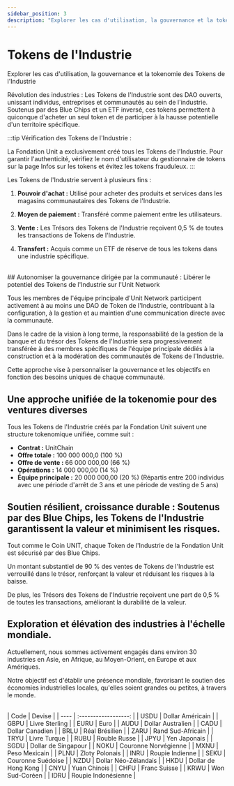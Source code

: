 ```yaml
---
sidebar_position: 3
description: "Explorer les cas d'utilisation, la gouvernance et la tokenomie des Tokens de l'Industrie"
---
```


# Tokens de l'Industrie

Explorer les cas d'utilisation, la gouvernance et la tokenomie des Tokens de l'Industrie

Révolution des industries : Les Tokens de l'Industrie sont des DAO ouverts, unissant individus, entreprises et communautés au sein de l'industrie. Soutenus par des Blue Chips et un ETF inversé, ces tokens permettent à quiconque d'acheter un seul token et de participer à la hausse potentielle d'un territoire spécifique.

:::tip Vérification des Tokens de l'Industrie :

La Fondation Unit a exclusivement créé tous les Tokens de l'Industrie. Pour garantir l'authenticité, vérifiez le nom d'utilisateur du gestionnaire de tokens sur la page Infos sur les tokens et évitez les tokens frauduleux.
:::

Les Tokens de l'Industrie servent à plusieurs fins :

1. **Pouvoir d'achat :**
   Utilisé pour acheter des produits et services dans les magasins communautaires des Tokens de l'Industrie.

2. **Moyen de paiement :**
   Transféré comme paiement entre les utilisateurs.

3. **Vente :**
   Les Trésors des Tokens de l'Industrie reçoivent 0,5 % de toutes les transactions de Tokens de l'Industrie.

4. **Transfert :**
   Acquis comme un ETF de réserve de tous les tokens dans une industrie spécifique.

<br />
## Autonomiser la gouvernance dirigée par la communauté : Libérer le potentiel des Tokens de l'Industrie sur l'Unit Network

Tous les membres de l'équipe principale d'Unit Network participent activement à au moins une DAO de Token de l'Industrie, contribuant à la configuration, à la gestion et au maintien d'une communication directe avec la communauté.

Dans le cadre de la vision à long terme, la responsabilité de la gestion de la banque et du trésor des Tokens de l'Industrie sera progressivement transférée à des membres spécifiques de l'équipe principale dédiés à la construction et à la modération des communautés de Tokens de l'Industrie.

Cette approche vise à personnaliser la gouvernance et les objectifs en fonction des besoins uniques de chaque communauté.

## Une approche unifiée de la tokenomie pour des ventures diverses

Tous les Tokens de l'Industrie créés par la Fondation Unit suivent une structure tokenomique unifiée, comme suit :

- **Contrat :** UnitChain
- **Offre totale :** 100 000 000,0 (100 %)
- **Offre de vente :** 66 000 000,00 (66 %)
- **Opérations :** 14 000 000,00 (14 %)
- **Équipe principale :** 20 000 000,00 (20 %) (Répartis entre 200 individus avec une période d'arrêt de 3 ans et une période de vesting de 5 ans)

## Soutien résilient, croissance durable : Soutenus par des Blue Chips, les Tokens de l'Industrie garantissent la valeur et minimisent les risques.

Tout comme le Coin UNIT, chaque Token de l'Industrie de la Fondation Unit est sécurisé par des Blue Chips.

Un montant substantiel de 90 % des ventes de Tokens de l'Industrie est verrouillé dans le trésor, renforçant la valeur et réduisant les risques à la baisse.

De plus, les Trésors des Tokens de l'Industrie reçoivent une part de 0,5 % de toutes les transactions, améliorant la durabilité de la valeur.

## Exploration et élévation des industries à l'échelle mondiale.

Actuellement, nous sommes activement engagés dans environ 30 industries en Asie, en Afrique, au Moyen-Orient, en Europe et aux Amériques.

Notre objectif est d'établir une présence mondiale, favorisant le soutien des économies industrielles locales, qu'elles soient grandes ou petites, à travers le monde.

<br />
| Code | Devise |
| ---- | :------------------: |
| USDU | Dollar Américain |
| GBPU | Livre Sterling |
| EURU | Euro |
| AUDU | Dollar Australien |
| CADU | Dollar Canadien |
| BRLU | Réal Brésilien |
| ZARU | Rand Sud-Africain |
| TRYU | Livre Turque |
| RUBU | Rouble Russe |
| JPYU | Yen Japonais |
| SGDU | Dollar de Singapour |
| NOKU | Couronne Norvégienne |
| MXNU | Peso Mexicain |
| PLNU | Zloty Polonais |
| INRU | Roupie Indienne |
| SEKU | Couronne Suédoise |
| NZDU | Dollar Néo-Zélandais |
| HKDU | Dollar de Hong Kong |
| CNYU | Yuan Chinois |
| CHFU | Franc Suisse |
| KRWU | Won Sud-Coréen |
| IDRU | Roupie Indonésienne |
